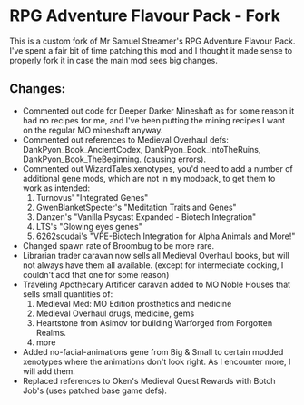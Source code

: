 # RPG Adventure Flavour Pack - Fork

This is a custom fork of Mr Samuel Streamer's RPG Adventure Flavour Pack. I've spent a fair bit of time patching this mod and I thought it made sense to properly fork it in case the main mod sees big changes.

**Changes:**  
----
- Commented out code for Deeper Darker Mineshaft as for some reason it had no recipes for me, and I've been putting the mining recipes I want on the regular MO mineshaft anyway.  
- Commented out references to Medieval Overhaul defs: DankPyon_Book_AncientCodex, DankPyon_Book_IntoTheRuins, DankPyon_Book_TheBeginning. (causing errors).  
- Commented out WizardTales xenotypes, you'd need to add a number of additional gene mods, which are not in my modpack, to get them to work as intended:  
    1. Turnovus' "Integrated Genes"  
    2. GwenBlanketSpecter's "Meditation Traits and Genes"  
    3. Danzen's "Vanilla Psycast Expanded - Biotech Integration"  
    4. LTS's "Glowing eyes genes"  
    5. 6262soudai's "VPE-Biotech Integration for Alpha Animals and More!"
- Changed spawn rate of Broombug to be more rare.
- Librarian trader caravan now sells all Medieval Overhaul books, but will not always have them all available. (except for intermediate cooking, I couldn't add that one for some reason)
- Traveling Apothecary Artificer caravan added to MO Noble Houses that sells small quantities of:
    1. Medieval Med: MO Edition prosthetics and medicine
    2. Medieval Overhaul drugs, medicine, gems
    3. Heartstone from Asimov for building Warforged from Forgotten Realms.
    4. more  
- Added no-facial-animations gene from Big & Small to certain modded xenotypes where the animations don't look right. As I encounter more, I will add them.
- Replaced references to Oken's Medieval Quest Rewards with Botch Job's (uses patched base game defs).
